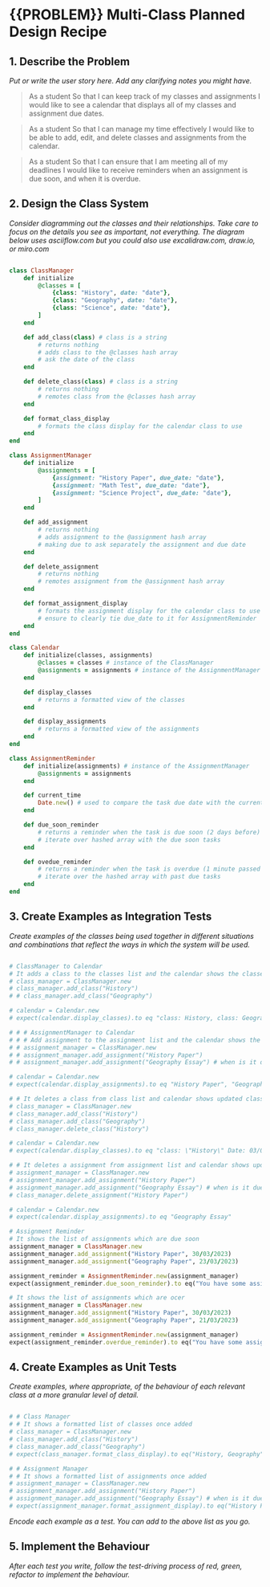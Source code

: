 # {{PROBLEM}} Multi-Class Planned Design Recipe

## 1. Describe the Problem

_Put or write the user story here. Add any clarifying notes you might have._

> As a student
> So that I can keep track of my classes and assignments
> I would like to see a calendar that displays all of my classes and assignment due dates.

> As a student
> So that I can manage my time effectively
> I would like to be able to add, edit, and delete classes and assignments from the calendar.

> As a student
> So that I can ensure that I am meeting all of my deadlines
> I would like to receive reminders when an assignment is due soon, and when it is overdue.

## 2. Design the Class System

_Consider diagramming out the classes and their relationships. Take care to
focus on the details you see as important, not everything. The diagram below
uses asciiflow.com but you could also use excalidraw.com, draw.io, or miro.com_

```ruby

class ClassManager
    def initialize
        @classes = [
            {class: "History", date: "date"},
            {class: "Geography", date: "date"},
            {class: "Science", date: "date"},
        ]
    end

    def add_class(class) # class is a string
        # returns nothing
        # adds class to the @classes hash array
        # ask the date of the class
    end

    def delete_class(class) # class is a string
        # returns nothing
        # remotes class from the @classes hash array
    end

    def format_class_display
        # formats the class display for the calendar class to use
    end
end

class AssignmentManager
    def initialize
        @assignments = [
            {assignment: "History Paper", due_date: "date"},
            {assignment: "Math Test", due_date: "date"},
            {assignment: "Science Project", due_date: "date"},
        ]
    end

    def add_assignment
        # returns nothing
        # adds assignment to the @assignment hash array
        # making due to ask separately the assignment and due date
    end

    def delete_assignment
        # returns nothing
        # remotes assignment from the @assignment hash array
    end

    def format_assignment_display
        # formats the assignment display for the calendar class to use
        # ensure to clearly tie due_date to it for AssignmentReminder
    end
end

class Calendar
    def initialize(classes, assignments)
        @classes = classes # instance of the ClassManager
        @assignments = assignments # instance of the AssignmentManager
    end

    def display_classes
        # returns a formatted view of the classes
    end

    def display_assignments
        # returns a formatted view of the assignments
    end
end

class AssignmentReminder
    def initialize(assignments) # instance of the AssignmentManager
        @assignments = assignments
    end

    def current_time
        Date.new() # used to compare the task due date with the current time
    end

    def due_soon_reminder
        # returns a reminder when the task is due soon (2 days before)
        # iterate over hashed array with the due soon tasks
    end

    def ovedue_reminder
        # returns a reminder when the task is overdue (1 minute passed due)
        # iterate over the hashed array with past due tasks
    end
end


```

## 3. Create Examples as Integration Tests

_Create examples of the classes being used together in different situations and
combinations that reflect the ways in which the system will be used._

```ruby

# ClassManager to Calendar
# It adds a class to the classes list and the calendar shows the classes
# class_manager = ClassManager.new
# class_manager.add_class("History")
# # class_manager.add_class("Geography")

# calendar = Calendar.new
# expect(calendar.display_classes).to eq "class: History, class: Geography"

# # # AssignmentManager to Calendar
# # # Add assignment to the assignment list and the calendar shows the assignments
# # assignment_manager = ClassManager.new
# # assignment_manager.add_assignment("History Paper")
# # assignment_manager.add_assignment("Geography Essay") # when is it due?

# calendar = Calendar.new
# expect(calendar.display_assignments).to eq "History Paper", "Geography Essay"

# # It deletes a class from class list and calendar shows updated classes
# class_manager = ClassManager.new
# class_manager.add_class("History")
# class_manager.add_class("Geography")
# class_manager.delete_class("History")

# calendar = Calendar.new
# expect(calendar.display_classes).to eq "class: \"History\" Date: 03/07/2023"

# # It deletes a assignment from assignment list and calendar shows updated assignments
# assignment_manager = ClassManager.new
# assignment_manager.add_assignment("History Paper")
# assignment_manager.add_assignment("Geography Essay") # when is it due?
# class_manager.delete_assignment("History Paper")

# calendar = Calendar.new
# expect(calendar.display_assignments).to eq "Geography Essay"

# Assignment Reminder
# It shows the list of assignments which are due soon
assignment_manager = ClassManager.new
assignment_manager.add_assignment("History Paper", 30/03/2023)
assignment_manager.add_assignment("Geography Paper", 23/03/2023)

assignment_reminder = AssignmentReminder.new(assignment_manager)
expect(assignment_reminder.due_soon_reminder).to eq("You have some assignments due soon:\nGeography Paper - Due in 13 hours")

# It shows the list of assignments which are ocer
assignment_manager = ClassManager.new
assignment_manager.add_assignment("History Paper", 30/03/2023)
assignment_manager.add_assignment("Geography Paper", 21/03/2023)

assignment_reminder = AssignmentReminder.new(assignment_manager)
expect(assignment_reminder.overdue_reminder).to eq("You have some assignments which are overdue:\nGeography Paper - 13 hours late")

```

## 4. Create Examples as Unit Tests

_Create examples, where appropriate, of the behaviour of each relevant class at
a more granular level of detail._

```ruby

# # Class Manager
# # It shows a formatted list of classes once added
# class_manager = ClassManager.new
# class_manager.add_class("History")
# class_manager.add_class("Geography")
# expect(class_manager.format_class_display).to eq("History, Geography")

# # Assignment Manager
# # It shows a formatted list of assignments once added
# assignment_manager = ClassManager.new
# assignment_manager.add_assignment("History Paper")
# assignment_manager.add_assignment("Geography Essay") # when is it due?
# expect(assignment_manager.format_assignment_display).to eq("History Paper", "Geography Essay")


```

_Encode each example as a test. You can add to the above list as you go._

## 5. Implement the Behaviour

_After each test you write, follow the test-driving process of red, green,
refactor to implement the behaviour._